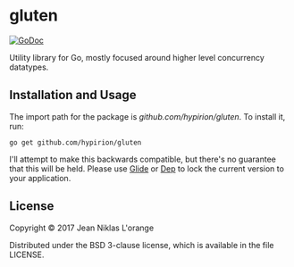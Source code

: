 # gluten

[![GoDoc](https://godoc.org/github.com/hypirion/gluten?status.svg)](https://godoc.org/github.com/hypirion/gluten)

Utility library for Go, mostly focused around higher level concurrency
datatypes.

## Installation and Usage

The import path for the package is *github.com/hypirion/gluten*. To install it, run:

```shell
go get github.com/hypirion/gluten
```

I'll attempt to make this backwards compatible, but there's no guarantee that
this will be held. Please use [Glide](http://glide.sh/)
or [Dep](https://github.com/golang/dep) to lock the current version to your
application.

## License

Copyright © 2017 Jean Niklas L'orange

Distributed under the BSD 3-clause license, which is available in the file
LICENSE.

